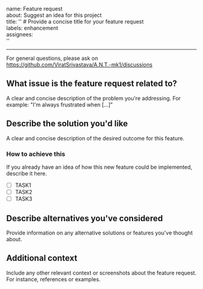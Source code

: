 
name: Feature request<br>
about: Suggest an idea for this project<br>
title: ''  # Provide a concise title for your feature request<br>
labels: enhancement<br>
assignees: <br>''

---

For general questions, please ask on https://github.com/ViratSrivastava/A.N.T.-mk1/discussions 

## What issue is the feature request related to?
A clear and concise description of the problem you're addressing. For example: "I'm always frustrated when [...]" 

## Describe the solution you'd like
A clear and concise description of the desired outcome for this feature.

### How to achieve this
If you already have an idea of how this new feature could be implemented, describe it here.

- [ ] TASK1
- [ ] TASK2
- [ ] TASK3

## Describe alternatives you've considered
Provide information on any alternative solutions or features you've thought about.

## Additional context
Include any other relevant context or screenshots about the feature request. For instance, references or examples.
